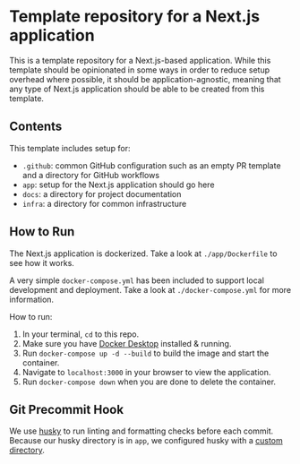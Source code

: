 # Template repository for a Next.js application

This is a template repository for a Next.js-based application. While this template should be opinionated in some ways in order to reduce setup overhead where possible, it should be application-agnostic, meaning that any type of Next.js application should be able to be created from this template.

## Contents

This template includes setup for:

- `.github`: common GitHub configuration such as an empty PR template and a directory for GitHub workflows
- `app`: setup for the Next.js application should go here
- `docs`: a directory for project documentation
- `infra`: a directory for common infrastructure

## How to Run

The Next.js application is dockerized. Take a look at `./app/Dockerfile` to see how it works.

A very simple `docker-compose.yml` has been included to support local development and deployment. Take a look at `./docker-compose.yml` for more information.

How to run:

1. In your terminal, `cd` to this repo.
2. Make sure you have [Docker Desktop](https://www.docker.com/products/docker-desktop/) installed & running.
3. Run `docker-compose up -d --build` to build the image and start the container.
4. Navigate to `localhost:3000` in your browser to view the application.
5. Run `docker-compose down` when you are done to delete the container.

## Git Precommit Hook

We use [husky](https://typicode.github.io/husky/#/) to run linting and formatting checks before each commit. Because our husky directory is in `app`, we configured husky with a [custom directory](https://typicode.github.io/husky/#/?id=custom-directory).
